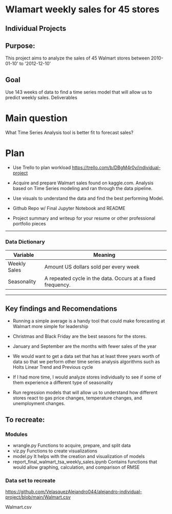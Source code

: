 # Wlamart weekly sales for 45 stores

Individual Projects
-----------------------

## Purpose:
This project aims to analyze the sales of 45 Walmart stores between 2010-01-10' to '2012-12-10'

## Goal

Use 143 weeks of data to find a time series model that will allow us to predict weekly sales.
Deliverables

# Main question 

What Time Series Analysis tool is better fit to forecast sales?

# Plan

- Use Trello to plan workload
https://trello.com/b/DBgM4r0v/individual-project

- Acquire and prepare Walmart sales found on kaggle.com. 
Analysis based on Time Series modeling and ran through the data pipeline.

- Use visuals to understand the data and find the best performing Model.

- Github Repo w/ Final Jupyter Notebook and README

- Project summary and writeup for your resume or other professional portfolio pieces

----------------------------

### Data Dictionary
<table>
<thead><tr>
<th>Variable</th>
<th>Meaning</th>
</tr>
</thead>                                                            
<tbody>
<tr>
<td>Weekly Sales</td>
<td>Amount US dollars sold per every week</td>
<tr>
<td>Seasonality</td>
<td>A repeated cycle in the data. Occurs at a fixed frequency.</td>
</tr>
</tbody>
</table>

-------------------------------
## Key findings and Recomendations

- Running a simple average is a handy tool that could make forecasting at Walmart more simple for leadership

- Christmas and Black Friday are the best seasons for the stores.

- January and September are the months with fewer sales of the year

- We would want to get a data set that has at least three years worth of data so that we perform other time series analysis  algorithms such as Holts Linear Trend and Previous cycle 

- If I had more time, I would analyze stores individually to see if some of them experience a different type of seasonality 

- Run regression models that will allow us to understand how different stores react to gas price changes, temperature changes, and unemployment changes.

## To recreate:

### Modules
- wrangle.py
Functions to acquire, prepare, and split data
- viz.py
Functions to create visualizations
- model.py
It helps with the creation and visualization of models 
-  report_final_walmart_tsa_weekly_sales.ipynb
Contains functions that would allow graphing, calculation, and comparison of RMSE 

### Data set to recreate 
https://github.com/VelasquezAlejandro044/alejandro-individual-project/blob/main/Walmart.csv

Walmart.csv

